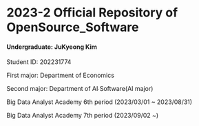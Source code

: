 # 2023-2 Official Repository of OpenSource_Software
#### Undergraduate: JuKyeong Kim

Student ID: 202231774

First major: Department of Economics

Second major: Department of AI∙Software(AI major)

Big Data Analyst Academy 6th period (2023/03/01 ~ 2023/08/31)

Big Data Analyst Academy 7th period (2023/09/02 ~)
